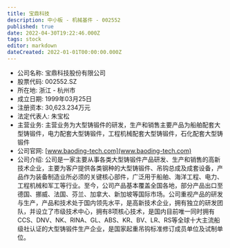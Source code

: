 ```yaml
---
title: 宝鼎科技
description: 中小板 - 机械基件 - 002552
published: true
date: 2022-04-30T19:22:46.000Z
tags: stock
editor: markdown
dateCreated: 2022-01-01T00:00:00.000Z
---
```


- 公司名称: 宝鼎科技股份有限公司
- 股票代码: 002552.SZ
- 所在地: 浙江 - 杭州市
- 成立日期: 1999年03月25日
- 注册资本: 30,623.234万元
- 法定代表人: 朱宝松
- 主营业务: 主营业务为大型铸锻件的研发，生产和销售主要产品为船舶配套大型铸锻件，电力配套大型铸锻件，工程机械配套大型铸锻件，石化配套大型铸锻件
- 公司官网: [www.baoding-tech.com](www.baoding-tech.com)
- 公司介绍: 公司是一家主要从事各类大型铸锻件产品研发、生产和销售的高新技术企业，主要为客户提供各类钢种的大型铸锻件、吊钩总成及成套设备，产品作为装备制造业所必须的关键核心部件，广泛用于船舶、海洋工程、电力、工程机械和军工等行业。至今，公司产品基本覆盖全国各地，部分产品出口至德国、挪威、法国、芬兰、加拿大、新加坡等国际市场。公司重视产品的研发与生产，产品和技术处于国内领先水平，是高新技术企业，拥有独立的研发团队，并设立了市级技术中心，拥有8项核心技术，是国内目前唯一同时拥有CCS、DNV、NK、RINA、GL、ABS、KR、BV、LR、RS等全球十大主流船级社认证的大型铸锻件生产企业，是国家起重吊钩标准修订成员单位及试制单位。


